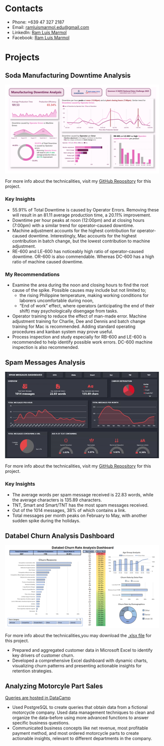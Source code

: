 # Contacts
- Phone: +639 47 327 2187
- Email: ramluismarmol.edu@gmail.com
- LinkedIn: [Ram Luis Marmol](https://www.linkedin.com/in/ram-luis-marmol-7b4b1b2a4/)
- Facebook: [Ram Luis Marmol](https://www.facebook.com/ramluissss)

# Projects
## Soda Manufacturing Downtime Analysis
![soda_manufacturing_dashboard.jpg](assets/soda_manufacturing_dashboard.jpg)

For more info about the technicalities, visit my [GitHub Repository](https://github.com/ramluislmarmol/soda_manufacturing_dashboard) for this project.

### Key Insights
- 55.91% of Total Downtime is caused by Operator Errors. Removing these will result in an 81.11 average production time, a 20.11% improvement.
- Downtime per hour peaks at noon (12:00pm) and at closing hours (7:00pm) with a similar trend for operator-caused downtime.
- Machine adjustment accounts for the highest contribution for operator-caused downtime. Interestingly, Mac accounts for the highest contribution in batch change, but the lowest contribution to machine adjustment.
- RE-600 and LE-600 has noticeably high ratio of operator-caused downtime. OR-600 is also commendable. Whereas DC-600 has a high ratio of machine caused downtime.

### My Recommendations
- Examine the area during the noon and closing hours to find the root cause of the spike. Possible causes may include but not limited to;
  - the rising Philippine temperature, making working conditions for laborers uncomfortable during noon,
  - “End of work” effect, where operators (anticipating the end of their shift) may psychologically disengage from tasks.
- Operator training to reduce the effect of man-made error. Machine adjustment training for Charlie, Dee and Dennis and batch change training for Mac is recommended. Adding standard operating procedures and kanban system may prove useful.
- Process inspection and study especially for RB-600 and LE-600 is recommended to help identify possible work errors. DC-600 machine inspection is also recommended.

## Spam Messages Analysis
![spam_messages_dashboard.gif](assets/spam_messages_dashboard.gif)

For more info about the technicalities, visit my [GitHub Repository](https://github.com/ramluislmarmol/spam_messages_analysis) for this project.

### Key Insights
- The average words per spam message received is 22.83 words, while the average characters is 135.89 characters.
- TNT, Smart and Smart/TNT has the most spam messages received.
- Out of the 1014 messages, 38% of which contains a link.
- Total messages per month peaks on February to May, with another sudden spike during the holidays.

## Databel Churn Analysis Dashboard
![databel_churn_dashboard.png](assets/databel_churn_dashboard.png)

For more info about the technicalities,you may download the [.xlsx file](https://docs.google.com/spreadsheets/d/1tlPVsxLdzfV8ovVwf7D0yUElDeCeH112/edit?usp=sharing&ouid=101272627821031792003&rtpof=true&sd=true) for this project.

- Prepared and aggregated customer data in Microsoft Excel to identify key drivers of customer churn. 
- Developed a comprehensive Excel dashboard with dynamic charts, visualizing churn patterns and presenting actionable insights for retention strategies.

## Analyzing Motorcyle Part Sales
[Queries are hosted in DataCamp](https://www.datacamp.com/datalab/w/09c538e2-93e6-4498-ba97-ec3e0b05e031/edit)

- Used PostgreSQL to create queries that obtain data from a fictional motorcycle company. Used data management techniques to clean and organize the data–before using more advanced functions to answer specific business questions.
- Communicated business concepts like net revenue, most profitable payment method, and most ordered motorcycle parts to create actionable insights, relevant to different departments in the company.
